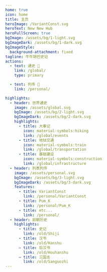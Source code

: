 ```yaml
---
home: true
icon: home
title: 主页
heroImage: /VariantConst.svg
heroText: New New Hub
heroFullScreen: true
bgImage: /assets/bg/1-light.svg
bgImageDark: /assets/bg/1-dark.svg
bgImageStyle:
  background-attachment: fixed
tagline: 牛牛胡巴史记
actions:
  - text: 通史 📜
    link: /global/
    type: primary

  - text: 列传 🔖
    link: /personal/

highlights:
  - header: 世界通史
    image: /assets/global.svg
    bgImage: /assets/bg/2-light.svg
    bgImageDark: /assets/bg/2-dark.svg
    highlights:
      - title: 大事记
        icon: material-symbols:hiking
        link: /global/events
      - title: 地狱交通
        icon: material-symbols:train
        link: /global/transportation
      - title: 基础建设
        icon: material-symbols:construction
        link: /global/infrastructure
  - header: 列表列传
    image: /assets/personal.svg
    bgImage: /assets/bg/3-light.svg
    bgImageDark: /assets/bg/3-dark.svg
    features:
      - title: VariantConst
        link: /personal/VariantConst
      - title: Pum_K
        link: /personal/Pum_K
      - title: etc...
        link: /personal/
  - header: 前朝历史
    highlights:
      - title: 史记
        link: /old/Shiji
      - title: 汉书
        link: /old/Hanshu
      — title: 后汉书
        link: /old/Houhanshu
      — title: 三国志
        link: /old/Sanguozhi
---
```

